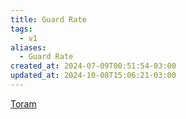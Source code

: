 ```yaml
---
title: Guard Rate
tags:
  - v1
aliases:
  - Guard Rate
created_at: 2024-07-09T00:51:54-03:00
updated_at: 2024-10-08T15:06:21-03:00
---
```


[Toram](../26/Toram.md)
